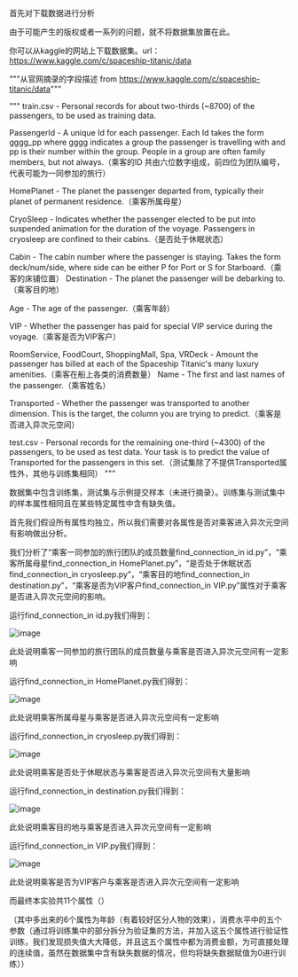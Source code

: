 首先对下载数据进行分析

由于可能产生的版权或者一系列的问题，就不将数据集放置在此。

你可以从kaggle的网站上下载数据集。url：https://www.kaggle.com/c/spaceship-titanic/data

"""从官网摘录的字段描述 from https://www.kaggle.com/c/spaceship-titanic/data"""

"""
train.csv - Personal records for about two-thirds (~8700) of the passengers, to be used as training data.

PassengerId - A unique Id for each passenger. Each Id takes the form gggg_pp where gggg indicates a group the passenger is travelling with and pp is their number within the group. People in a group are often family members, but not always.（乘客的ID 共由六位数字组成，前四位为团队编号，代表可能为一同参加的旅行）

HomePlanet - The planet the passenger departed from, typically their planet of permanent residence.（乘客所属母星）

CryoSleep - Indicates whether the passenger elected to be put into suspended animation for the duration of the voyage. Passengers in cryosleep are confined to their cabins.（是否处于休眠状态）

Cabin - The cabin number where the passenger is staying. Takes the form deck/num/side, where side can be either P for Port or S for Starboard.（乘客的床铺位置）
Destination - The planet the passenger will be debarking to.（乘客目的地）

Age - The age of the passenger.（乘客年龄）

VIP - Whether the passenger has paid for special VIP service during the voyage.（乘客是否为VIP客户）

RoomService, FoodCourt, ShoppingMall, Spa, VRDeck - Amount the passenger has billed at each of the Spaceship Titanic's many luxury amenities.（乘客在船上各类的消费数量）
Name - The first and last names of the passenger.（乘客姓名）

Transported - Whether the passenger was transported to another dimension. This is the target, the column you are trying to predict.（乘客是否进入异次元空间）

test.csv - Personal records for the remaining one-third (~4300) of the passengers, to be used as test data. Your task is to predict the value of Transported for the passengers in this set.（测试集除了不提供Transported属性外，其他与训练集相同）
"""

数据集中包含训练集，测试集与示例提交样本（未进行摘录）。训练集与测试集中的样本属性相同且在某些特定属性中含有缺失值。

首先我们假设所有属性均独立，所以我们需要对各属性是否对乘客进入异次元空间有影响做出分析。

我们分析了“乘客一同参加的旅行团队的成员数量find_connection_in id.py”，“乘客所属母星find_connection_in HomePlanet.py”，“是否处于休眠状态find_connection_in cryosleep.py”，“乘客目的地find_connection_in destination.py”，“乘客是否为VIP客户find_connection_in VIP.py”属性对于乘客是否进入异次元空间的影响。

运行find_connection_in id.py我们得到：

![image](https://user-images.githubusercontent.com/46309653/157363548-48b35f71-b0b2-4dac-b7ad-b717cf37647f.png)

此处说明乘客一同参加的旅行团队的成员数量与乘客是否进入异次元空间有一定影响

运行find_connection_in HomePlanet.py我们得到：

![image](https://user-images.githubusercontent.com/46309653/157363760-3efed50e-6be2-47df-af41-8185aa9639f6.png)

此处说明乘客所属母星与乘客是否进入异次元空间有一定影响

运行find_connection_in cryosleep.py我们得到：

![image](https://user-images.githubusercontent.com/46309653/157363839-8d68f38a-300e-47e1-a43d-51ee37bb62c3.png)

此处说明乘客是否处于休眠状态与乘客是否进入异次元空间有大量影响

运行find_connection_in destination.py我们得到：

![image](https://user-images.githubusercontent.com/46309653/157363918-bef72a32-bbd6-4494-85d8-1b52f23d6437.png)

此处说明乘客目的地与乘客是否进入异次元空间有一定影响

运行find_connection_in VIP.py我们得到：

![image](https://user-images.githubusercontent.com/46309653/157363918-bef72a32-bbd6-4494-85d8-1b52f23d6437.png)

此处说明乘客是否为VIP客户与乘客是否进入异次元空间有一定影响

而最终本实验共11个属性（）

（其中多出来的6个属性为年龄（有着较好区分人物的效果），消费水平中的五个参数（通过将训练集中的部分拆分为验证集的方法，并加入这五个属性进行验证性训练，我们发现损失值大大降低，并且这五个属性中都为消费金额，为可直接处理的连续值，虽然在数据集中含有缺失数据的情况，但均将缺失数据赋值为0进行训练））
